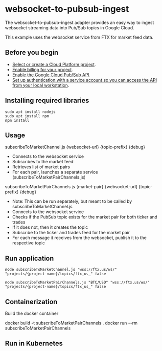 # websocket-to-pubsub-ingest
The websocket-to-pubsub-ingest adapter provides an easy way to ingest websocket streaming data into Pub/Sub topics in Google Cloud. 

This example uses the websocket service from FTX for market feed data.

## Before you begin

- [Select or create a Cloud Platform project](https://console.cloud.google.com/project?_ga=2.220968858.3275545.1654003980-1401993212.1652797137).
- [Enable billing for your project](https://support.google.com/cloud/answer/6293499#enable-billing).
- [Enable the Google Cloud Pub/Sub API](https://console.cloud.google.com/flows/enableapi?apiid=pubsub.googleapis.com&_ga=2.212587670.3275545.1654003980-1401993212.1652797137).
- [Set up authentication with a service account so you can access the API from your local workstation](https://cloud.google.com/docs/authentication/getting-started).

## Installing required libraries

```
sudo apt install nodejs
sudo apt install npm
npm install
```

## Usage

subscribeToMarketChannel.js {websocket-url} {topic-prefix} {debug}
 - Connects to the websocket service
 - Subscribes to the market feed
 - Retrieves list of market pairs
 - For each pair, launches a separate service (subscribeToMarketPairChannels.js)

subscribeToMarketPairChannels.js {market-pair} {websocket-url} {topic-prefix} {debug}
 - Note: This can be run separately, but meant to be called by subscribeToMarketChannel.js
 - Connects to the websocket service
 - Checks if the PubSub topic exists for the market pair for both ticker and trades
 - If it does not, then it creates the topic
 - Subscribe to the ticker and trades feed for the market pair
 - For each message it receives from the websocket, publish it to the respective topic

## Run application
```
node subscribeToMarketChannel.js "wss://ftx.us/ws/" "projects/{project-name}/topics/ftx_us_" false
```
```
node subscribeToMarketPairChannels.js "BTC/USD" "wss://ftx.us/ws/" "projects/{project-name}/topics/ftx_us_" false
```

## Containerization

Build the docker container

docker build -t subscribeToMarketPairChannels .
docker run --rm subscribeToMarketPairChannels

## Run in Kubernetes





